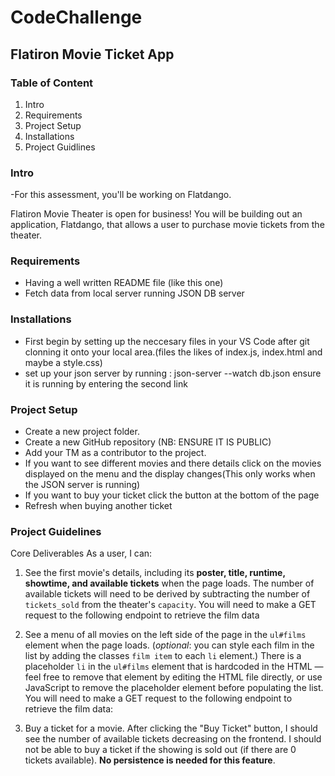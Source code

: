 # CodeChallenge #

## Flatiron Movie Ticket App
### Table of Content
   1. Intro
   2. Requirements
   3. Project Setup
   4. Installations
   5. Project Guidlines


   ### Intro
-For this assessment, you'll be working on Flatdango.

Flatiron Movie Theater is open for business! You will be building out an
application, Flatdango, that allows a user to purchase movie tickets from the
theater.

 ### Requirements
 - Having a well written README file (like this one)
 - Fetch data from local server running JSON DB server

### Installations
 - First begin by setting up the neccesary files in your VS Code after git clonning it onto your local area.(files the likes of index.js, index.html and maybe a style.css)
 - set up your json server by running : json-server --watch db.json ensure it is running by entering the second link
 
### Project Setup 
- Create a new project folder.
- Create a new GitHub repository (NB: ENSURE IT IS PUBLIC)
- Add your TM as a contributor to the project.
 - If you want to see different movies and there details click on the movies displayed on the menu and the display changes(This only works when the JSON server is running)
 - If you want to buy your ticket click the button at the bottom of the page
 - Refresh when buying another ticket   

 ### Project Guidelines 
 Core Deliverables
As a user, I can:

1. See the first movie's details, including its **poster, title, runtime,
   showtime, and available tickets** when the page loads. The number of
   available tickets will need to be derived by subtracting the number of
   `tickets_sold` from the theater's `capacity`. You will need to make a GET
   request to the following endpoint to retrieve the film data

2. See a menu of all movies on the left side of the page in the `ul#films`
   element when the page loads. (_optional_: you can style each film in the list
   by adding the classes `film item` to each `li` element.) There is a
   placeholder `li` in the `ul#films` element that is hardcoded in the HTML —
   feel free to remove that element by editing the HTML file directly, or use
   JavaScript to remove the placeholder element before populating the list. You
   will need to make a GET request to the following endpoint to retrieve the
   film data:

3. Buy a ticket for a movie. After clicking the "Buy Ticket" button, I should
   see the number of available tickets decreasing on the frontend. I should not
   be able to buy a ticket if the showing is sold out (if there are 0 tickets
   available). **No persistence is needed for this feature**.   
   